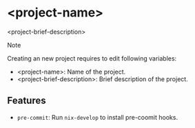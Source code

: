 # \<project-name\>

\<project-brief-description\>

> [!NOTE]
> Creating an new project requires to edit following variables:
> * \<project-name\>: Name of the project.
> * \<project-brief-description\>: Brief description of the project.

## Features

* `pre-commit`: Run `nix-develop` to install pre-coomit hooks.

